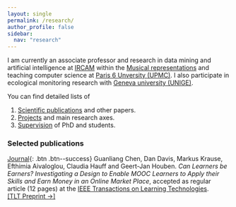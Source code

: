 ```yaml
---
layout: single
permalink: /research/
author_profile: false
sidebar:
  nav: "research"
---
```



I am currently an associate professor and research in data mining and artificial intelligence at [IRCAM](http://www.ircam.fr) within the [Musical representations](http://repmus.ircam.fr/) and teaching computer science at [Paris 6 Unversity (UPMC)](http://www.upmc.fr). I also participate in ecological monitoring research with [Geneva university (UNIGE)](http://genev.unige.ch/research/people/Philippe-Esling).

You can find detailed lists of  

1. [Scientific publications](/publications/) and other papers.
2. [Projects](/projects/) and main research axes.
3. [Supervision](/supervision/) of PhD and students.


### Selected publications  

[Journal](#link){: .btn .btn--success}
Guanliang Chen, Dan Davis, Markus Krause, Efthimia Aivaloglou, Claudia Hauff and Geert-Jan Houben. *Can Learners be Earners? Investigating a Design to Enable MOOC Learners to Apply their Skills and Earn Money in an Online Market Place*, accepted as regular article (12 pages) at the [IEEE Transactions on Learning Technologies](https://www.computer.org/web/tlt/).  
[[TLT Preprint &#8594;]](http://doi.ieeecomputersociety.org/10.1109/TLT.2016.2614302)
